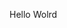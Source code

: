 Hello Wolrd






































































































































































































































































































































































































































































































































































































































































































































































































































































































































































































































































































































































































































































































































































































































































































































































































































































































































































































































































































































































































































































































































































































































































































































































































































































































































































































































































































































































































































































































































































































































































































































































































































































































































































































































































































































































































































































































































































































































































































































































































































































































































































































































































































































































































































































































































































































































































































































































































































































































































































































































































































































































































































































































































































































































































































































